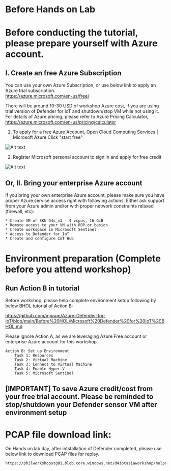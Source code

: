 
# Before Hands on Lab


# Before conducting the tutorial, please prepare yourself with Azure account. 

## I. Create an free Azure Subscription
    
You can use your own Azure Subscription, or use below link to apply an Azure trial subscription.    
https://azure.microsoft.com/en-us/free/

There will be around 10-30 USD of workshop Azure cost, if you are using trial version of Defender for IoT and shutdown/stop VM while not using it.
For details of Azure pricing, please refer to Azure Pricing Calculator, https://azure.microsoft.com/en-us/pricing/calculator

1. To apply for a free Azure Account, Open Cloud Computing Services | Microsoft Azure
Click "start free"

![Alt text](figures/bhol-1.jpg?raw=true "start")

2. Register Microsoft personal account to sign in and apply for free credit

![Alt text](figures/bhol-2.jpg?raw=true "start")


## Or, II. Bring your enterprise Azure account

If you bring your own enterprise Azure account, please make sure you have proper Azure service access right with following actions. 
Either ask support from your Azure admin and/or with proper network constraints relaxed (firewall, etc):

    * Create VM of SKU D4s_v3 - 4 vcpus, 16 GiB
    * Remote access to your VM with RDP or basion 
    * Create workspace in Microsoft Sentinel
    * Access to Defender for IoT
    * Create and configure IoT Hub

# Environment preparation (Complete before you attend workshop)

## Run Action B in tutorial

Before workshop, please help complete environment setup following by below BHOL tutorial of Action B: 

https://github.com/mpram/Azure-Defender-for-IoT/blob/main/Before%20HOL/Microsoft%20Defender%20for%20IoT%20BHOL.md

Please ignore Action A, as we are leveraging Azure Free account or enterprise Azure account for this workshop.

    Action B: Set up Environment
        Task 1: Resources
        Task 2: Virtual Machine
        Task 3: Connect to Virtual Machine
        Task 4: Enable Hyper-V
        Task 5: Microsoft Sentinel

## [IMPORTANT] To save Azure credit/cost from your free trial account. Please be reminded to stop/shutdown your Defender sensor VM after environment setup


# PCAP file download link:

On Hands on lab day, after intstallation of Defender completed, please use below link to download PCAP files for replay.

    https://philworkshopstg01.blob.core.windows.net/d4iotasiaworkshop/holpcaps.zip


